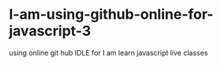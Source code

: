 # I-am-using-github-online-for-javascript-3
using online git hub IDLE for I am learn javascript live classes
